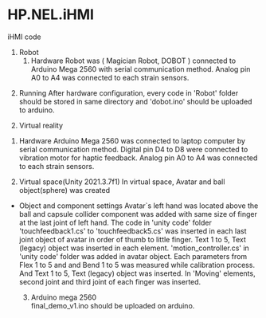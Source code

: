 # HP.NEL.iHMI

iHMI code

1. Robot
   1) Hardware 
   Robot was ( Magician Robot, DOBOT ) connected to Arduino Mega 2560 with serial communication method.
   Analog pin A0 to A4 was connected to each strain sensors.

  2) Running
    After hardware configuration, every code in 'Robot' folder should be stored in same directory and 
   'dobot.ino' should be uploaded to arduino.

  2. Virtual reality
   1) Hardware
   Arduino Mega 2560 was connected to laptop computer by serial communication method. Digital pin D4 
   to D8 were connected to vibration motor for haptic feedback. Analog pin A0 to A4 was connected to 
   each strain sensors.

   2) Virtual space(Unity 2021.3.7f1)
   In virtual space, Avatar and ball object(sphere) was created
  
  - Object and component settings
    Avatar`s left hand was located above the ball and capsule collider component was added with same size of finger at the last joint of left hand. The code in 'unity code' folder 'touchfeedback1.cs' to 'touchfeedback5.cs' was inserted in each last joint object of avatar in order of thumb to little finger. Text 1 to 5, Text (legacy) object was inserted in each element.
    'motion_controller.cs' in 'unity code' folder was added in avatar object. Each parameters from Flex 1 to 5 and and Bend 1 to 5 was measured while calibration process. And Text 1 to 5, Text (legacy) object was inserted. In 'Moving' elements, second joint and third joint of each finger was inserted.

    3) Arduino mega 2560    
final_demo_v1.ino should be uploaded on arduino.
    


    
